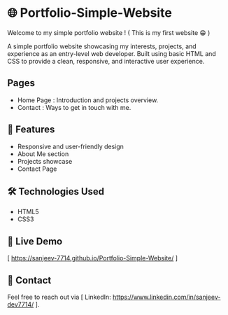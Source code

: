 # 🌐 Portfolio-Simple-Website

Welcome to my simple portfolio website ! ( This is my first website 😁 )

A simple portfolio website showcasing my interests, projects, and experience as an entry-level web developer. Built using basic HTML and CSS to provide a clean, responsive, and interactive user experience.

## Pages
- Home Page : Introduction and projects overview.
- Contact : Ways to get in touch with me.
  
## 🚀 Features  
- Responsive and user-friendly design  
- About Me section  
- Projects showcase  
- Contact Page  

## 🛠️ Technologies Used  
- HTML5  
- CSS3  

## 📌 Live Demo  
[ https://sanjeev-7714.github.io/Portfolio-Simple-Website/ ] 

## 📩 Contact  
Feel free to reach out via [ LinkedIn: https://www.linkedin.com/in/sanjeev-dev7714/ ].  
